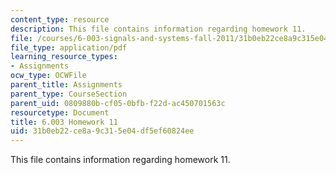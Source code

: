 ```yaml
---
content_type: resource
description: This file contains information regarding homework 11.
file: /courses/6-003-signals-and-systems-fall-2011/31b0eb22ce8a9c315e04df5ef60824ee_MIT6_003F11_hw11.pdf
file_type: application/pdf
learning_resource_types:
- Assignments
ocw_type: OCWFile
parent_title: Assignments
parent_type: CourseSection
parent_uid: 0809880b-cf05-0bfb-f22d-ac450701563c
resourcetype: Document
title: 6.003 Homework 11
uid: 31b0eb22-ce8a-9c31-5e04-df5ef60824ee
---
```

This file contains information regarding homework 11.

